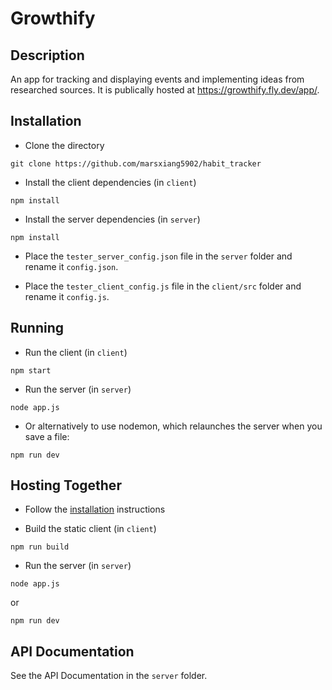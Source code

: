 # Growthify

## Description

An app for tracking and displaying events and implementing ideas from researched sources. It is publically hosted at https://growthify.fly.dev/app/.

## Installation

* Clone the directory

```
git clone https://github.com/marsxiang5902/habit_tracker
```

* Install the client dependencies (in `client`)

```
npm install
```

* Install the server dependencies (in `server`)

```
npm install
```

* Place the `tester_server_config.json` file in the `server` folder and rename it `config.json`.

* Place the `tester_client_config.js` file in the `client/src` folder and rename it `config.js`.


## Running

* Run the client (in `client`)
```
npm start
```

* Run the server (in `server`)
```
node app.js
```
  * Or alternatively to use nodemon, which relaunches the server when you save a file:
```
npm run dev
```

## Hosting Together

* Follow the [installation](#installation) instructions

* Build the static client (in `client`)
```
npm run build
```

* Run the server (in `server`)
```
node app.js
```
or
```
npm run dev
```

## API Documentation

See the API Documentation in the `server` folder.
